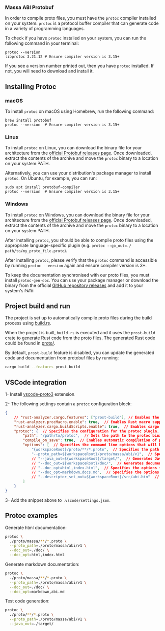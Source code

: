 <!-- Copyright (c) 2023 MASSA LABS <info@massa.net> -->

### Massa ABI Protobuf

In order to compile proto files, you must have the `protoc` compiler installed on your system. `protoc` is a protocol buffer compiler that can generate code in a variety of programming languages.

To check if you have `protoc` installed on your system, you can run the following command in your terminal:

```
protoc --version
libprotoc 3.21.12 # Ensure compiler version is 3.15+
```

If you see a version number printed out, then you have `protoc` installed. If not, you will need to download and install it.

Installing Protoc
-----------------

### macOS

To install `protoc` on macOS using Homebrew, run the following command:

```
brew install protobuf
protoc --version  # Ensure compiler version is 3.15+
```

### Linux

To install `protoc` on Linux, you can download the binary file for your architecture from the [official Protobuf releases page](https://github.com/protocolbuffers/protobuf/releases). Once downloaded, extract the contents of the archive and move the `protoc` binary to a location on your system PATH.

Alternatively, you can use your distribution's package manager to install `protoc`. On Ubuntu, for example, you can run:

```
sudo apt install protobuf-compiler
protoc --version  # Ensure compiler version is 3.15+
```

### Windows

To install `protoc` on Windows, you can download the binary file for your architecture from the [official Protobuf releases page](https://github.com/protocolbuffers/protobuf/releases). Once downloaded, extract the contents of the archive and move the `protoc` binary to a location on your system PATH.

After installing `protoc`, you should be able to compile proto files using the appropriate language-specific plugin (e.g. `protoc --go_out=./ path/to/my_proto_file.proto`).

After installing `protoc`, please verify that the `protoc` command is accessible by running `protoc --version` again and ensure compiler version is 3+.

To keep the documentation synchronised with our proto files, you must install `protoc-gen-doc`. You can use your package manager or download the binary from the official [GitHub repository releases](https://github.com/pseudomuto/protoc-gen-doc/releases) and add it to your system's `PATH`


Project build and run
---------------------

The project is set up to automatically compile proto files during the build process using 
[build.rs](../build.rs).

When the project is built, `build.rs` is executed and it uses the `prost-build` crate to generate Rust code from the proto files. The generated Rust code could be found in [proto/](../src/wasmv1_execution/abi/proto).

By default, `prost-build` feature is disabled, you can update the generated code and documentation from protobuf files by running: 
```bash
cargo build --features prost-build
```

VSCode integration
------------------

1- Install [vscode-proto3](https://marketplace.visualstudio.com/items?itemName=zxh404.vscode-proto3) extension.

2- The following settings contain a `protoc` configuration block:

```json
{
    // "rust-analyzer.cargo.features": ["prost-build"], // Enables the prost-build feature for the Rust Analyzer extension.
    "rust-analyzer.procMacro.enable": true,  // Enables Rust macro support for the Rust Analyzer extension.
    "rust-analyzer.cargo.buildScripts.enable": true,  // Enables cargo build scripts for the Rust Analyzer extension.
    "protoc": {  // Specifies the configuration for the protoc plugin.
        "path": "/path/to/protoc",  // Sets the path to the protoc binary that will be used to compile the protobuf files.
        "compile_on_save": true,  // Enables automatic compilation of protobuf files when they are saved.
        "options": [  // Specifies the command line options that will be passed to protoc.
            "{workspaceRoot}/proto/**/*.proto",  // Specifies the path to the protobuf files that should be compiled.
            "--proto_path=${workspaceRoot}/proto/massa/abi/v1",  // Specifies the directory to search for imported protobuf files.third-party protobuf files.
            // "--java_out=${workspaceRoot}/target/",  // Generates Java code from the protobuf files.
            // "--doc_out=${workspaceRoot}/doc/",  // Generates documentation in HTML/markdown format from the protobuf files.
            // "--doc_opt=html,index.html",  // Specifies the options for generating the HTML documentation.
            // "--doc_opt=markdown,docs.md",  // Specifies the options for generating the markdown documentation.
            // "--descriptor_set_out=${workspaceRoot}/src/abi.bin"  // Generates a binary descriptor set for the protobuf files which is used for server reflection.
        ]
    }
}

```

3- Add the snippet above to `.vscode/settings.json`.


Protoc examples
---------------

Generate html documentation:
```bash
protoc \
  ./proto/massa/**/*.proto \
  --proto_path=./proto/massa/abi/v1 \
  --doc_out=./doc/ \
  --doc_opt=html,index.html
```

Generate markdown documentation:
```bash
protoc \
  ./proto/massa/**/*.proto \
  --proto_path=./proto/massa/abi/v1 \
  --doc_out=./doc/ \
  --doc_opt=markdown,abi.md
```

Test code generation:
```bash
protoc \
  ./proto/**/*.proto \
  --proto_path=./proto/massa/abi/v1 \
  --java_out=./target/
```